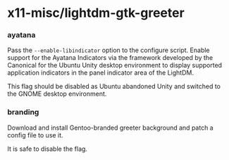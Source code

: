 # x11-misc/lightdm-gtk-greeter

### ayatana
Pass the `--enable-libindicator` option to the configure script. Enable support for the Ayatana Indicators via the framework developed by the Canonical for the Ubuntu Unity desktop environment to display supported application indicators in the panel indicator area of the LightDM.

This flag should be disabled as Ubuntu abandoned Unity and switched to the GNOME desktop environment.

### branding
Download and install Gentoo-branded greeter background and patch a config file to use it.

It is safe to disable the flag.
